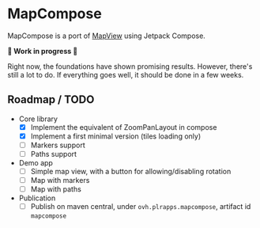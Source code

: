 # MapCompose

MapCompose is a port of [MapView](https://github.com/peterLaurence/MapView) using Jetpack Compose.

**🚧 Work in progress 🚧**

Right now, the foundations have shown promising results. However, there's still a lot to do. If
everything goes well, it should be done in a few weeks.

## Roadmap / TODO

* Core library
  * [x] Implement the equivalent of ZoomPanLayout in compose
  * [x] Implement a first minimal version (tiles loading only)
  * [ ] Markers support
  * [ ] Paths support

* Demo app
  * [ ] Simple map view, with a button for allowing/disabling rotation
  * [ ] Map with markers
  * [ ] Map with paths

* Publication
  * [ ] Publish on maven central, under `ovh.plrapps.mapcompose`, artifact id `mapcompose`